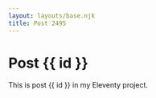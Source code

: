 ```yaml
---
layout: layouts/base.njk
title: Post 2495
---
```


# Post {{ id }}

This is post {{ id }} in my Eleventy project.

